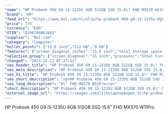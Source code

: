 ```yaml
---
"name": "HP Probook 450 G9 i5-1235U 8GB 512GB SSD 15.6\" FHD MX570 W11Pro"
"brand": "HP"
"feed_url": "https://www.bol.com/nl/nl/p/hp-probook-450-g9-i5-1235u-8gb-512gb-ssd-15-6-fhd-mx570-w11pro/9300000113878464"
"price": 779
"currency": "EUR"
"GTIN": "0196786062803"
"supplier": "Bol.com"
"category": "Computer"
"bullet_points": ["15.6 inch","512 GB","8 GB"]
"features": {"screen_diagonal_inches":"15.6 inch","total_storage_space":"512 GB","memory_size":"8 GB"}
"selection_group": {"screen_diagonal":"15 inch","processor":"Intel Core i5","changed_price_past_3_days":false,"product_family":"Probook"}
"changed": "2023-12-13 07:27:12"
"seo_header_title": "HP Probook 450 G9 i5-1235U 8GB 512GB SSD 15.6\" FHD MX570 W11Pro"
"seo_meta_description": "HP Probook 450 G9 i5-1235U 8GB 512GB SSD 15.6\" FHD MX570 W11Pro"
"seo_h1_title": "HP Probook 450 G9 i5-1235U 8GB 512GB SSD 15.6\" FHD MX570 W11Pro"
"seo_short_description": "<p>HP Probook 450 G9 i5-1235U 8GB 512GB SSD 15."
"seo_long_description": "6\" FHD MX570 W11Pro</p>"
"short_description": "HP Probook 450 G9 i5-1235U 8GB 512GB SSD 15.6\" FHD MX570 W11Pro"
"external_image_url": "https://images.zakelijkelaptopkopen.nl/hp-probook-450-g9-i5-1235u-8gb-512gb-ssd-15-6-fhd-mx570-w11pro.webp"
---
```


<p>HP Probook 450 G9 i5-1235U 8GB 512GB SSD 15.6" FHD MX570 W11Pro</p>